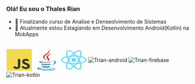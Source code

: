### Olá! Eu sou o Thales Rian

- 🌱 Finalizando curso de Analise e Denseolvimento de Sistemas
- 💼 Atualmente estou Estagiando em Desenvolvimento Android(Kotlin) na MobApps 

<div style="display: inline_block"><br>
  <img align="center"  height="60" width="70" alt="Trian-Js" src="https://raw.githubusercontent.com/devicons/devicon/master/icons/javascript/javascript-original.svg">  
  <img align="center"  height="60" width="70" alt="Trian-Java" src="https://raw.githubusercontent.com/devicons/devicon/master/icons/java/java-original.svg"> 
  <img align="center"  height="60" width="70" alt="Trian-react" src="https://raw.githubusercontent.com/devicons/devicon/master/icons/react/react-original.svg">
  <img align="center"  height="60" width="70" alt="Trian-android" src="https://img.icons8.com/color/48/000000/android-studio--v2.png"/>
  <img align="center"  height="60" width="70" alt="Trian-firebase" src="https://img.icons8.com/color/48/000000/firebase.png"/>
  <img align="center"  height="60" width="70" alt="Trian-kotlin" src="https://img.icons8.com/color/48/null/kotlin.png"/>
</div>

